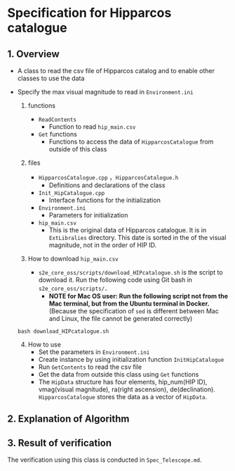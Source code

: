 # Specification for Hipparcos catalogue

## 1.  Overview
- A class to read the csv file of Hipparcos catalog and to enable other classes to use the data
- Specify the max visual magnitude to read in `Environment.ini`
    1. functions
        + `ReadContents`
            * Function to read `hip_main.csv`
        +  `Get` functions
            * Functions to access the data of `HipparcosCatalogue` from outside of this class

    2. files
        + `HipparcosCatalogue.cpp` ，`HipparcosCatalogue.h`
            * Definitions and declarations of the class
        + `Init_HipCatalogue.cpp`
            * Interface functions for the initialization
        + `Environment.ini`
            * Parameters for initialization
        + `hip_main.csv`
            * This is the original data of Hipparcos catalogue. It is in `ExtLibralies` directory. This date is sorted in the of the visual magnitude, not in the order of HIP ID.

    3. How to download `hip_main.csv`
        + `s2e_core_oss/scripts/download_HIPcatalogue.sh` is the script to download it. Run the following code using Git bash in `s2e_core_oss/scripts/`．
            * **NOTE for Mac OS user: Run the following script not from the Mac terminal, but from the Ubuntu terminal in Docker.** (Because the specification of `sed` is different between Mac and Linux, the file cannot be generated correctly) 
    ```
    bash download_HIPcatalogue.sh 
    ```
    
    4. How to use
        + Set the parameters in `Environment.ini`
        + Create instance by using initialization function `InitHipCatalogue`
        + Run `GetContents` to read the csv file
        + Get the data from outside this class using `Get` functions
        + The `HipData` structure has four elements, hip_num(HIP ID), vmag(visual magnitude), ra(right ascension), de(declination). `HipparcosCatalogue` stores the data as a vector of `HipData`.

## 2. Explanation of Algorithm

## 3. Result of verification
The verification using this class is conducted in `Spec_Telescope.md`.



